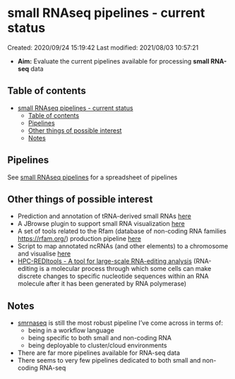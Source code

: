 # small RNAseq pipelines - current status

Created: 2020/09/24 15:19:42
Last modified: 2021/08/03 10:57:21

- **Aim:** Evaluate the current pipelines available for processing **small RNA-seq** data

## Table of contents

- [small RNAseq pipelines - current status](#small-rnaseq-pipelines---current-status)
  - [Table of contents](#table-of-contents)
  - [Pipelines](#pipelines)
  - [Other things of possible interest](#other-things-of-possible-interest)
  - [Notes](#notes)

## Pipelines

See [small RNAseq pipelines](./small_RNAseq_pipelines.csv) for a spreadsheet of pipelines

## Other things of possible interest

- Prediction and annotation of tRNA-derived small RNAs [here](https://github.com/wangqinhu/tsRFinder)
- A JBrowse plugin to support small RNA visualization [here](https://github.com/bhofmei/jbplugin-smallrna)
- A set of tools related to the Rfam (database of non-coding RNA families https://rfam.org/) production pipeline [here](https://github.com/Rfam/rfam-production)
- Script to map annotated ncRNAs (and other elements) to a chromosome and visualise [here](https://github.com/fanagislab/draw_annotation/tree/master/bin)
- [HPC-REDItools - A tool for large-scale RNA-editing analysis](https://bmcbioinformatics.biomedcentral.com/track/pdf/10.1186/s12859-020-03562-x) (RNA-editing is a molecular process through which some cells can make discrete changes to specific nucleotide sequences within an RNA molecule after it has been generated by RNA polymerase)

## Notes

- [smrnaseq](https://github.com/nf-core/smrnaseq) is still the most robust pipeline I’ve come across in terms of:
  - being in a workflow language
  - being specific to both small and non-coding RNA
  - being deployable to cluster/cloud environments
- There are far more pipelines available for RNA-seq data
- There seems to very few pipelines dedicated to both small and non-coding RNA-seq
